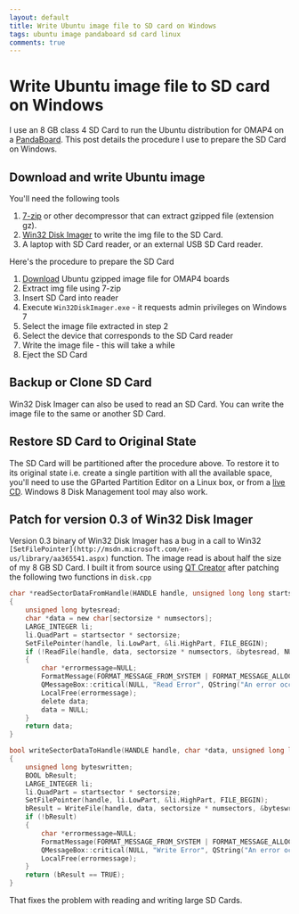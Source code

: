 ```yaml
---
layout: default
title: Write Ubuntu image file to SD card on Windows
tags: ubuntu image pandaboard sd card linux
comments: true
---
```

# Write Ubuntu image file to SD card on Windows

I use an 8 GB class 4 SD Card to run the Ubuntu distribution for OMAP4 on a [PandaBoard](https://en.wikipedia.org/wiki/PandaBoard). This post details the procedure I use to prepare the SD Card on Windows.

## Download and write Ubuntu image

You'll need the following tools

1. [7-zip](http://www.7-zip.org/) or other decompressor that can extract gzipped file (extension gz).
2. [Win32 Disk Imager](http://sourceforge.net/projects/win32diskimager/) to write the img file to the SD Card.
3. A laptop with SD Card reader, or an external USB SD Card reader.

Here's the procedure to prepare the SD Card

1. [Download](https://wiki.ubuntu.com/ARM/OMAP) Ubuntu gzipped image file for OMAP4 boards
2. Extract img file using 7-zip
3. Insert SD Card into reader
4. Execute `Win32DiskImager.exe` - it requests admin privileges on Windows 7
5. Select the image file extracted in step 2
6. Select the device that corresponds to the SD Card reader
7. Write the image file - this will take a while
8. Eject the SD Card

## Backup or Clone SD Card

Win32 Disk Imager can also be used to read an SD Card. You can write the image file to the same or another SD Card.

## Restore SD Card to Original State

The SD Card will be partitioned after the procedure above. To restore it to its original state i.e. create a single partition with all the available space, you'll need to use the GParted Partition Editor on a Linux box, or from a [live CD](http://gparted.sourceforge.net/livecd.php). Windows 8 Disk Management tool may also work.

## Patch for version 0.3 of Win32 Disk Imager

Version 0.3 binary of Win32 Disk Imager has a bug in a call to Win32 `[SetFilePointer](http://msdn.microsoft.com/en-us/library/aa365541.aspx)` function. The image read is about half the size of my 8 GB SD Card. I built it from source using [QT Creator](http://qt-project.org/wiki/Category:Tools::QtCreator) after patching the following two functions in `disk.cpp`

```c
char *readSectorDataFromHandle(HANDLE handle, unsigned long long startsector, unsigned long long numsectors, unsigned long long sectorsize)
{
    unsigned long bytesread;
    char *data = new char[sectorsize * numsectors];
    LARGE_INTEGER li;
    li.QuadPart = startsector * sectorsize;
    SetFilePointer(handle, li.LowPart, &li.HighPart, FILE_BEGIN);
    if (!ReadFile(handle, data, sectorsize * numsectors, &bytesread, NULL))
    {
        char *errormessage=NULL;
        FormatMessage(FORMAT_MESSAGE_FROM_SYSTEM | FORMAT_MESSAGE_ALLOCATE_BUFFER, NULL, GetLastError(), 0, (LPSTR)&errormessage, 0, NULL);
        QMessageBox::critical(NULL, "Read Error", QString("An error occurred when attempting to read data from handle.\nError %1: %2").arg(GetLastError()).arg(errormessage));
        LocalFree(errormessage);
        delete data;
        data = NULL;
    }
    return data;
}

bool writeSectorDataToHandle(HANDLE handle, char *data, unsigned long long startsector, unsigned long long numsectors, unsigned long long sectorsize)
{
    unsigned long byteswritten;
    BOOL bResult;
    LARGE_INTEGER li;
    li.QuadPart = startsector * sectorsize;
    SetFilePointer(handle, li.LowPart, &li.HighPart, FILE_BEGIN);
    bResult = WriteFile(handle, data, sectorsize * numsectors, &byteswritten, NULL);
    if (!bResult)
    {
        char *errormessage=NULL;
        FormatMessage(FORMAT_MESSAGE_FROM_SYSTEM | FORMAT_MESSAGE_ALLOCATE_BUFFER, NULL, GetLastError(), 0, (LPSTR)&errormessage, 0, NULL);
        QMessageBox::critical(NULL, "Write Error", QString("An error occurred when attempting to write data from handle.\nError %1: %2").arg(GetLastError()).arg(errormessage));
        LocalFree(errormessage);
    }
    return (bResult == TRUE);
}
```

That fixes the problem with reading and writing large SD Cards.
